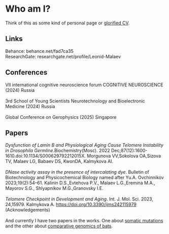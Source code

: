 # Who am I?
Think of this as some kind of personal page or [glorified CV](Leonid_Malaev_CV.pdf). 

## Links
Behance: behance.net/fad7ca35 \
ResearchGate: researchgate.net/profile/Leonid-Malaev 

## Conferences
VII international cognitive neuroscience forum COGNITIVE NEUROSCIENCE (2024) Russia \
\
3rd School of Young Scientists Neurotechnology and Bioelectronic Medicine (2024) Russia \
\
Global Conference on Gerophysics (2025) Singapore 

## Papers
*Dysfunction of Lamin B and Physiological Aging Cause Telomere Instability in Drosophila Germline*.Biochemistry(Mosc). 2022 Dec;87(12):1600-1610.doi:10.1134/S000629792212015X. Morgunova VV,Sokolova OA,Sizova TV, Malaev LG, Babaev DS, KwonDA, Kalmykova AI. \
\
*DNase activity assay in the presence of intercalating dye*. Bulletin of Biotechnology and Physicochemical Biology named after Yu.A. Ovchinnikov 2023;19(2):54–61. Kalinin D.S.,Evtehova P.V., Malaev L.G.,Eremina M.A., Mayorov S.G., Shlyapnikov M.G.,Granovsky I.E. \
\
*Telomere Checkpoint in Development and Aging*. Int. J. Mol. Sci. 2023, 24,15979. Kalmykova A. https://doi.org/10.3390/ijms242115979 
(Acknowledgements) \
\
And currently I have two papers in the works. One about [somatic mutations](https://github.com/Malaevleo/dynamical_system_somatic_mutations_2024) and the other about [comparative genomics of bats](https://github.com/Malaevleo/bat_project).
